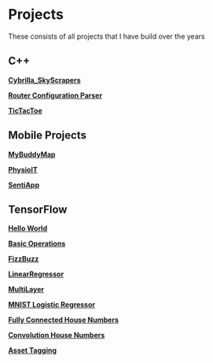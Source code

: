 # Projects
These consists of all projects that I have build over the years 

## C++
**[Cybrilla_SkyScrapers](./C%2B%2B/Cybrilla_SkyScrapers/)**

**[Router Configuration Parser](./C%2B%2B/RouterConfigurationParser)**

**[TicTacToe](./C%2B%2B/TicTacToe)**

## Mobile Projects
**[MyBuddyMap](./Mobile%20Apps\MyBuddyMap)**

**[PhysioIT](./Mobile%20Apps\PhysioIT)**

**[SentiApp](./Mobile%20Apps\SentiApp)**

## TensorFlow
**[Hello World](./TensorFlow/HelloWorld.ipynb)**

**[Basic Operations](./TensorFlow/BasicOperations.ipynb)**

**[FizzBuzz](./TensorFlow/FizzBuzz.ipynb)**

**[LinearRegressor](./TensorFlow/LinearRegression.ipynb)**

**[MultiLayer](./TensorFLow/MultiLayer.ipynb)**

**[MNIST Logistic Regressor](./TensorFlow/mnist_logistic.ipynb)**

**[Fully Connected House Numbers](./TensorFLow/houseNumbers.ipynb)**

**[Convolution House Numbers](./TensorFlow/convhouseNumbers.ipynb)**

**[Asset Tagging](./TensorFlow/AssetTagging.ipynb)**




